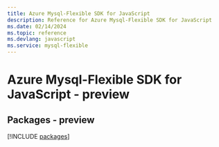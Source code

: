 ```yaml
---
title: Azure Mysql-Flexible SDK for JavaScript
description: Reference for Azure Mysql-Flexible SDK for JavaScript
ms.date: 02/14/2024
ms.topic: reference
ms.devlang: javascript
ms.service: mysql-flexible
---
```

# Azure Mysql-Flexible SDK for JavaScript - preview
## Packages - preview
[!INCLUDE [packages](mysql-flexible-index.md)]